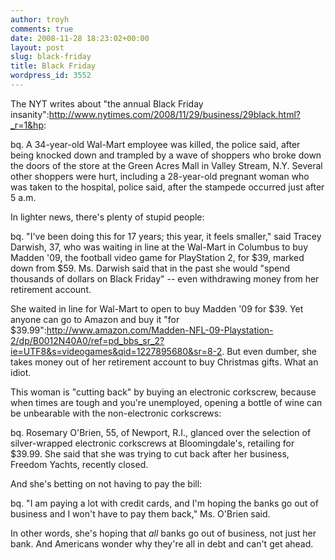 ```yaml
---
author: troyh
comments: true
date: 2008-11-28 18:23:02+00:00
layout: post
slug: black-friday
title: Black Friday
wordpress_id: 3552
---
```


The NYT writes about "the annual Black Friday insanity":http://www.nytimes.com/2008/11/29/business/29black.html?_r=1&hp:

bq. A 34-year-old Wal-Mart employee was killed, the police said, after being knocked down and trampled by a wave of shoppers who broke down the doors of the store at the Green Acres Mall in Valley Stream, N.Y. Several other shoppers were hurt, including a 28-year-old pregnant woman who was taken to the hospital, police said, after the stampede occurred just after 5 a.m.

In lighter news, there's plenty of stupid people:

bq. "I've been doing this for 17 years; this year, it feels smaller," said Tracey Darwish, 37, who was waiting in line at the Wal-Mart in Columbus to buy Madden '09, the football video game for PlayStation 2, for $39, marked down from $59. Ms. Darwish said that in the past she would "spend thousands of dollars on Black Friday" -- even withdrawing money from her retirement account.

She waited in line for Wal-Mart to open to buy Madden '09 for $39. Yet anyone can go to Amazon and buy it "for $39.99":http://www.amazon.com/Madden-NFL-09-Playstation-2/dp/B0012N40A0/ref=pd_bbs_sr_2?ie=UTF8&s=videogames&qid=1227895680&sr=8-2. But even dumber, she takes money out of her retirement account to buy Christmas gifts. What an idiot.

This woman is "cutting back" by buying an electronic corkscrew, because when times are tough and you're unemployed, opening a bottle of wine can be unbearable with the non-electronic corkscrews:

bq. Rosemary O'Brien, 55, of Newport, R.I., glanced over the selection of silver-wrapped electronic corkscrews at Bloomingdale's, retailing for $39.99. She said that she was trying to cut back after her business, Freedom Yachts, recently closed.

And she's betting on not having to pay the bill:

bq. "I am paying a lot with credit cards, and I'm hoping the banks go out of business and I won't have to pay them back," Ms. O'Brien said.

In other words, she's hoping that _all_ banks go out of business, not just her bank. And Americans wonder why they're all in debt and can't get ahead.
